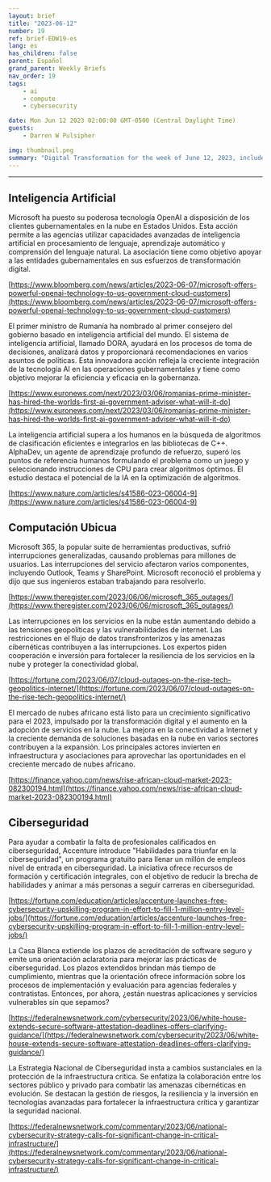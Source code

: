 ```yaml
---
layout: brief
title: "2023-06-12"
number: 19
ref: brief-EDW19-es
lang: es
has_children: false
parent: Español
grand_parent: Weekly Briefs
nav_order: 19
tags:
    - ai
    - compute
    - cybersecurity

date: Mon Jun 12 2023 02:00:00 GMT-0500 (Central Daylight Time)
guests:
    - Darren W Pulsipher

img: thumbnail.png
summary: "Digital Transformation for the week of June 12, 2023, includes a 1 million cyber force development, many cloud outages, and AI writing code going into the C++ standard library."
---
```




---

## Inteligencia Artificial

Microsoft ha puesto su poderosa tecnología OpenAI a disposición de los clientes gubernamentales en la nube en Estados Unidos. Esta acción permite a las agencias utilizar capacidades avanzadas de inteligencia artificial en procesamiento de lenguaje, aprendizaje automático y comprensión del lenguaje natural. La asociación tiene como objetivo apoyar a las entidades gubernamentales en sus esfuerzos de transformación digital.

[https://www.bloomberg.com/news/articles/2023-06-07/microsoft-offers-powerful-openai-technology-to-us-government-cloud-customers](https://www.bloomberg.com/news/articles/2023-06-07/microsoft-offers-powerful-openai-technology-to-us-government-cloud-customers)

El primer ministro de Rumanía ha nombrado al primer consejero del gobierno basado en inteligencia artificial del mundo. El sistema de inteligencia artificial, llamado DORA, ayudará en los procesos de toma de decisiones, analizará datos y proporcionará recomendaciones en varios asuntos de políticas. Esta innovadora acción refleja la creciente integración de la tecnología AI en las operaciones gubernamentales y tiene como objetivo mejorar la eficiencia y eficacia en la gobernanza.

[https://www.euronews.com/next/2023/03/06/romanias-prime-minister-has-hired-the-worlds-first-ai-government-adviser-what-will-it-do](https://www.euronews.com/next/2023/03/06/romanias-prime-minister-has-hired-the-worlds-first-ai-government-adviser-what-will-it-do)

La inteligencia artificial supera a los humanos en la búsqueda de algoritmos de clasificación eficientes e integrarlos en las bibliotecas de C++. AlphaDev, un agente de aprendizaje profundo de refuerzo, superó los puntos de referencia humanos formulando el problema como un juego y seleccionando instrucciones de CPU para crear algoritmos óptimos. El estudio destaca el potencial de la IA en la optimización de algoritmos.

[https://www.nature.com/articles/s41586-023-06004-9](https://www.nature.com/articles/s41586-023-06004-9)

## Computación Ubicua

Microsoft 365, la popular suite de herramientas productivas, sufrió interrupciones generalizadas, causando problemas para millones de usuarios. Las interrupciones del servicio afectaron varios componentes, incluyendo Outlook, Teams y SharePoint. Microsoft reconoció el problema y dijo que sus ingenieros estaban trabajando para resolverlo.

[https://www.theregister.com/2023/06/06/microsoft_365_outages/](https://www.theregister.com/2023/06/06/microsoft_365_outages/)

Las interrupciones en los servicios en la nube están aumentando debido a las tensiones geopolíticas y las vulnerabilidades de internet. Las restricciones en el flujo de datos transfronterizos y las amenazas cibernéticas contribuyen a las interrupciones. Los expertos piden cooperación e inversión para fortalecer la resiliencia de los servicios en la nube y proteger la conectividad global.

[https://fortune.com/2023/06/07/cloud-outages-on-the-rise-tech-geopolitics-internet/](https://fortune.com/2023/06/07/cloud-outages-on-the-rise-tech-geopolitics-internet/)

El mercado de nubes africano está listo para un crecimiento significativo para el 2023, impulsado por la transformación digital y el aumento en la adopción de servicios en la nube. La mejora en la conectividad a Internet y la creciente demanda de soluciones basadas en la nube en varios sectores contribuyen a la expansión. Los principales actores invierten en infraestructura y asociaciones para aprovechar las oportunidades en el creciente mercado de nubes africano.

[https://finance.yahoo.com/news/rise-african-cloud-market-2023-082300194.html](https://finance.yahoo.com/news/rise-african-cloud-market-2023-082300194.html)

## Ciberseguridad

Para ayudar a combatir la falta de profesionales calificados en ciberseguridad, Accenture introduce "Habilidades para triunfar en la ciberseguridad", un programa gratuito para llenar un millón de empleos nivel de entrada en ciberseguridad. La iniciativa ofrece recursos de formación y certificación integrales, con el objetivo de reducir la brecha de habilidades y animar a más personas a seguir carreras en ciberseguridad.

[https://fortune.com/education/articles/accenture-launches-free-cybersecurity-upskilling-program-in-effort-to-fill-1-million-entry-level-jobs/](https://fortune.com/education/articles/accenture-launches-free-cybersecurity-upskilling-program-in-effort-to-fill-1-million-entry-level-jobs/)

La Casa Blanca extiende los plazos de acreditación de software seguro y emite una orientación aclaratoria para mejorar las prácticas de ciberseguridad. Los plazos extendidos brindan más tiempo de cumplimiento, mientras que la orientación ofrece información sobre los procesos de implementación y evaluación para agencias federales y contratistas. Entonces, por ahora, ¿están nuestras aplicaciones y servicios vulnerables sin que sepamos?

[https://federalnewsnetwork.com/cybersecurity/2023/06/white-house-extends-secure-software-attestation-deadlines-offers-clarifying-guidance/](https://federalnewsnetwork.com/cybersecurity/2023/06/white-house-extends-secure-software-attestation-deadlines-offers-clarifying-guidance/)

La Estrategia Nacional de Ciberseguridad insta a cambios sustanciales en la protección de la infraestructura crítica. Se enfatiza la colaboración entre los sectores público y privado para combatir las amenazas cibernéticas en evolución. Se destacan la gestión de riesgos, la resiliencia y la inversión en tecnologías avanzadas para fortalecer la infraestructura crítica y garantizar la seguridad nacional.

[https://federalnewsnetwork.com/commentary/2023/06/national-cybersecurity-strategy-calls-for-significant-change-in-critical-infrastructure/](https://federalnewsnetwork.com/commentary/2023/06/national-cybersecurity-strategy-calls-for-significant-change-in-critical-infrastructure/)

